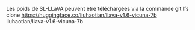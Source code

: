 Les poids de SL-LLaVA peuvent être téléchargées via la commande git lfs clone https://huggingface.co/liuhaotian/llava-v1.6-vicuna-7b liuhaotian/llava-v1.6-vicuna-7b
